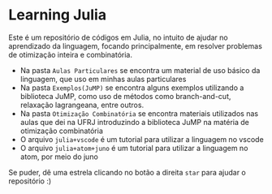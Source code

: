 # Learning Julia

Este é um repositório de códigos em Julia, no intuito de ajudar no aprendizado da linguagem, focando principalmente, em resolver problemas de otimização inteira e combinatória.

- Na pasta `Aulas Particulares` se encontra um material de uso básico da linguagem, que uso em minhas aulas particulares
- Na pasta `Exemplos(JuMP)` se encontra alguns exemplos utilizando a biblioteca JuMP, como uso de métodos como branch-and-cut, relaxação lagrangeana, entre outros.
- Na pasta `Otimização Combinatória` se encontra materiais utilizados nas aulas que dei na UFRJ introduzindo a biblioteca JuMP na matéria de otimização combinatória
- O arquivo `julia+vscode` é um tutorial para utilizar a linguagem no vscode
- O arquivo `julia+atom+juno` é um tutorial para utilizar a linguagem no atom, por meio do juno



Se puder, dê uma estrela clicando no botão a direita `star` para ajudar o repositório :) 



